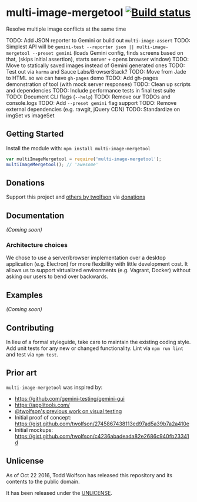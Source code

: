 # multi-image-mergetool [![Build status](https://travis-ci.org/twolfson/multi-image-mergetool.svg?branch=master)](https://travis-ci.org/twolfson/multi-image-mergetool)

Resolve multiple image conflicts at the same time

TODO: Add JSON reporter to Gemini or build out `multi-image-assert`
TODO: Simplest API will be `gemini-test --reporter json || multi-image-mergetool --preset gemini` (loads Gemini config, finds screens based on that, (skips initial assertion), starts server + opens browser window)
TODO: Move to statically saved images instead of Gemini generated ones
TODO: Test out via `karma` and Sauce Labs/BrowserStack?
TODO: Move from Jade to HTML so we can have `gh-pages` demo
TODO: Add gh-pages demonstration of tool (with mock server responses)
TODO: Clean up scripts and dependencies
TODO: Include performance tests in final test suite
TODO: Document CLI flags (`--help`)
TODO: Remove our TODOs and console.logs
TODO: Add `--preset gemini` flag support
TODO: Remove external dependencies (e.g. rawgit, jQuery CDN)
TODO: Standardize on imgSet vs imageSet

## Getting Started
Install the module with: `npm install multi-image-mergetool`

```js
var multiImageMergetool = require('multi-image-mergetool');
multiImageMergetool(); // 'awesome'
```

## Donations
Support this project and [others by twolfson][projects] via [donations][support-me]

[projects]: http://twolfson.com/projects
[support-me]: http://twolfson.com/support-me

## Documentation
_(Coming soon)_

### Architecture choices
We chose to use a server/browser implementation over a desktop application (e.g. Electron) for more flexibility with little development cost. It allows us to support virtualized environments (e.g. Vagrant, Docker) without asking our users to bend over backwards.

## Examples
_(Coming soon)_

## Contributing
In lieu of a formal styleguide, take care to maintain the existing coding style. Add unit tests for any new or changed functionality. Lint via `npm run lint` and test via `npm test`.

## Prior art
`multi-image-mergetool` was inspired by:

- https://github.com/gemini-testing/gemini-gui
- https://applitools.com/
- [@twolfson's previous work on visual testing](http://twolfson.com/2014-02-25-visual-regression-testing-in-travis-ci)
- Initial proof of concept: <https://gist.github.com/twolfson/2745867438113ed97ad5a39b7a2a410e>
- Initial mockups: <https://gist.github.com/twolfson/c4236abadeada82e2686c940fb23341d>

## Unlicense
As of Oct 22 2016, Todd Wolfson has released this repository and its contents to the public domain.

It has been released under the [UNLICENSE][].

[UNLICENSE]: UNLICENSE
